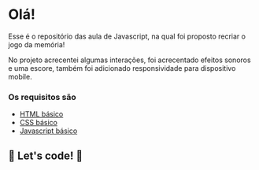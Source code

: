 # Olá!

Esse é o repositório das aula de Javascript, na qual foi proposto recriar o jogo da memória!

No projeto acrecentei algumas interações, foi acrecentado efeitos sonoros e uma escore,  também foi adicionado responsividade para dispositivo mobile. 

### Os requisitos são

* [HTML básico](https://www.w3schools.com/html/)
* [CSS básico](https://developer.mozilla.org/pt-BR/docs/Web/CSS)
* [Javascript básico](https://developer.mozilla.org/pt-BR/docs/Web/JavaScript)

## 🚀 Let's code! 🚀
